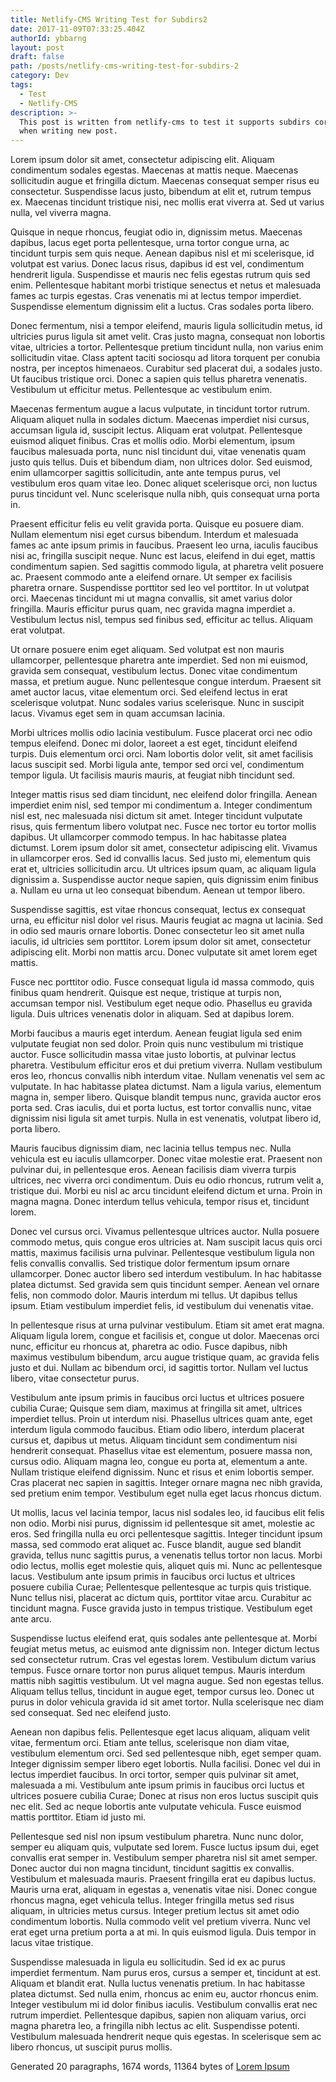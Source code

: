 ```yaml
---
title: Netlify-CMS Writing Test for Subdirs2
date: 2017-11-09T07:33:25.404Z
authorId: ybbarng
layout: post
draft: false
path: /posts/netlify-cms-writing-test-for-subdirs-2
category: Dev
tags:
  - Test
  - Netlify-CMS
description: >-
  This post is written from netlify-cms to test it supports subdirs correctly
  when writing new post.
---
```

Lorem ipsum dolor sit amet, consectetur adipiscing elit. Aliquam condimentum sodales egestas. Maecenas at mattis neque. Maecenas sollicitudin augue et fringilla dictum. Maecenas consequat semper risus eu consectetur. Suspendisse lacus justo, bibendum at elit et, rutrum tempus ex. Maecenas tincidunt tristique nisi, nec mollis erat viverra at. Sed ut varius nulla, vel viverra magna.

Quisque in neque rhoncus, feugiat odio in, dignissim metus. Maecenas dapibus, lacus eget porta pellentesque, urna tortor congue urna, ac tincidunt turpis sem quis neque. Aenean dapibus nisl et mi scelerisque, id volutpat est varius. Donec lacus risus, dapibus id est vel, condimentum hendrerit ligula. Suspendisse et mauris nec felis egestas rutrum quis sed enim. Pellentesque habitant morbi tristique senectus et netus et malesuada fames ac turpis egestas. Cras venenatis mi at lectus tempor imperdiet. Suspendisse elementum dignissim elit a luctus. Cras sodales porta libero.

Donec fermentum, nisi a tempor eleifend, mauris ligula sollicitudin metus, id ultricies purus ligula sit amet velit. Cras justo magna, consequat non lobortis vitae, ultricies a tortor. Pellentesque pretium tincidunt nulla, non varius enim sollicitudin vitae. Class aptent taciti sociosqu ad litora torquent per conubia nostra, per inceptos himenaeos. Curabitur sed placerat dui, a sodales justo. Ut faucibus tristique orci. Donec a sapien quis tellus pharetra venenatis. Vestibulum ut efficitur metus. Pellentesque ac vestibulum enim.

Maecenas fermentum augue a lacus vulputate, in tincidunt tortor rutrum. Aliquam aliquet nulla in sodales dictum. Maecenas imperdiet nisi cursus, accumsan ligula id, suscipit lectus. Aliquam erat volutpat. Pellentesque euismod aliquet finibus. Cras et mollis odio. Morbi elementum, ipsum faucibus malesuada porta, nunc nisl tincidunt dui, vitae venenatis quam justo quis tellus. Duis et bibendum diam, non ultrices dolor. Sed euismod, enim ullamcorper sagittis sollicitudin, ante ante tempus purus, vel vestibulum eros quam vitae leo. Donec aliquet scelerisque orci, non luctus purus tincidunt vel. Nunc scelerisque nulla nibh, quis consequat urna porta in.

Praesent efficitur felis eu velit gravida porta. Quisque eu posuere diam. Nullam elementum nisi eget cursus bibendum. Interdum et malesuada fames ac ante ipsum primis in faucibus. Praesent leo urna, iaculis faucibus nisi ac, fringilla suscipit neque. Nunc est lacus, eleifend in dui eget, mattis condimentum sapien. Sed sagittis commodo ligula, at pharetra velit posuere ac. Praesent commodo ante a eleifend ornare. Ut semper ex facilisis pharetra ornare. Suspendisse porttitor sed leo vel porttitor. In ut volutpat orci. Maecenas tincidunt mi ut magna convallis, sit amet varius dolor fringilla. Mauris efficitur purus quam, nec gravida magna imperdiet a. Vestibulum lectus nisl, tempus sed finibus sed, efficitur ac tellus. Aliquam erat volutpat.

Ut ornare posuere enim eget aliquam. Sed volutpat est non mauris ullamcorper, pellentesque pharetra ante imperdiet. Sed non mi euismod, gravida sem consequat, vestibulum lectus. Donec vitae condimentum massa, et pretium augue. Nunc pellentesque congue interdum. Praesent sit amet auctor lacus, vitae elementum orci. Sed eleifend lectus in erat scelerisque volutpat. Nunc sodales varius scelerisque. Nunc in suscipit lacus. Vivamus eget sem in quam accumsan lacinia.

Morbi ultrices mollis odio lacinia vestibulum. Fusce placerat orci nec odio tempus eleifend. Donec mi dolor, laoreet a est eget, tincidunt eleifend turpis. Duis elementum orci orci. Nam lobortis dolor velit, sit amet facilisis lacus suscipit sed. Morbi ligula ante, tempor sed orci vel, condimentum tempor ligula. Ut facilisis mauris mauris, at feugiat nibh tincidunt sed.

Integer mattis risus sed diam tincidunt, nec eleifend dolor fringilla. Aenean imperdiet enim nisl, sed tempor mi condimentum a. Integer condimentum nisl est, nec malesuada nisi dictum sit amet. Integer tincidunt vulputate risus, quis fermentum libero volutpat nec. Fusce nec tortor eu tortor mollis dapibus. Ut ullamcorper commodo tempus. In hac habitasse platea dictumst. Lorem ipsum dolor sit amet, consectetur adipiscing elit. Vivamus in ullamcorper eros. Sed id convallis lacus. Sed justo mi, elementum quis erat et, ultricies sollicitudin arcu. Ut ultrices ipsum quam, ac aliquam ligula dignissim a. Suspendisse auctor neque sapien, quis dignissim enim finibus a. Nullam eu urna ut leo consequat bibendum. Aenean ut tempor libero.

Suspendisse sagittis, est vitae rhoncus consequat, lectus ex consequat urna, eu efficitur nisl dolor vel risus. Mauris feugiat ac magna ut lacinia. Sed in odio sed mauris ornare lobortis. Donec consectetur leo sit amet nulla iaculis, id ultricies sem porttitor. Lorem ipsum dolor sit amet, consectetur adipiscing elit. Morbi non mattis arcu. Donec vulputate sit amet lorem eget mattis.

Fusce nec porttitor odio. Fusce consequat ligula id massa commodo, quis finibus quam hendrerit. Quisque est neque, tristique at turpis non, accumsan tempor nisl. Vestibulum eget neque odio. Phasellus eu gravida ligula. Duis ultrices venenatis dolor in aliquam. Sed at dapibus lorem.

Morbi faucibus a mauris eget interdum. Aenean feugiat ligula sed enim vulputate feugiat non sed dolor. Proin quis nunc vestibulum mi tristique auctor. Fusce sollicitudin massa vitae justo lobortis, at pulvinar lectus pharetra. Vestibulum efficitur eros et dui pretium viverra. Nullam vestibulum eros leo, rhoncus convallis nibh interdum vitae. Nullam venenatis vel sem ac vulputate. In hac habitasse platea dictumst. Nam a ligula varius, elementum magna in, semper libero. Quisque blandit tempus nunc, gravida auctor eros porta sed. Cras iaculis, dui et porta luctus, est tortor convallis nunc, vitae dignissim nisi ligula sit amet turpis. Nulla in est venenatis, volutpat libero id, porta libero.

Mauris faucibus dignissim diam, nec lacinia tellus tempus nec. Nulla vehicula est eu iaculis ullamcorper. Donec vitae molestie erat. Praesent non pulvinar dui, in pellentesque eros. Aenean facilisis diam viverra turpis ultrices, nec viverra orci condimentum. Duis eu odio rhoncus, rutrum velit a, tristique dui. Morbi eu nisl ac arcu tincidunt eleifend dictum et urna. Proin in magna magna. Donec interdum tellus vehicula, tempor risus et, tincidunt lorem.

Donec vel cursus orci. Vivamus pellentesque ultrices auctor. Nulla posuere commodo metus, quis congue eros ultricies at. Nam suscipit lacus quis orci mattis, maximus facilisis urna pulvinar. Pellentesque vestibulum ligula non felis convallis convallis. Sed tristique dolor fermentum ipsum ornare ullamcorper. Donec auctor libero sed interdum vestibulum. In hac habitasse platea dictumst. Sed gravida sem quis tincidunt semper. Aenean vel ornare felis, non commodo dolor. Mauris interdum mi tellus. Ut dapibus tellus ipsum. Etiam vestibulum imperdiet felis, id vestibulum dui venenatis vitae.

In pellentesque risus at urna pulvinar vestibulum. Etiam sit amet erat magna. Aliquam ligula lorem, congue et facilisis et, congue ut dolor. Maecenas orci nunc, efficitur eu rhoncus at, pharetra ac odio. Fusce dapibus, nibh maximus vestibulum bibendum, arcu augue tristique quam, ac gravida felis justo et dui. Nullam ac bibendum orci, id sagittis tortor. Nullam vel luctus libero, vitae consectetur purus.

Vestibulum ante ipsum primis in faucibus orci luctus et ultrices posuere cubilia Curae; Quisque sem diam, maximus at fringilla sit amet, ultrices imperdiet tellus. Proin ut interdum nisi. Phasellus ultrices quam ante, eget interdum ligula commodo faucibus. Etiam odio libero, interdum placerat cursus et, dapibus ut metus. Aliquam tincidunt sem condimentum nisi hendrerit consequat. Phasellus vitae est elementum, posuere massa non, cursus odio. Aliquam magna leo, congue eu porta at, elementum a ante. Nullam tristique eleifend dignissim. Nunc et risus et enim lobortis semper. Cras placerat nec sapien in sagittis. Integer ornare magna nec nibh gravida, sed pretium enim tempor. Vestibulum eget nulla eget lacus rhoncus dictum.

Ut mollis, lacus vel lacinia tempor, lacus nisl sodales leo, id faucibus elit felis non odio. Morbi nisi purus, dignissim id pellentesque sit amet, molestie ac eros. Sed fringilla nulla eu orci pellentesque sagittis. Integer tincidunt ipsum massa, sed commodo erat aliquet ac. Fusce blandit, augue sed blandit gravida, tellus nunc sagittis purus, a venenatis tellus tortor non lacus. Morbi odio lectus, mollis eget molestie quis, aliquet quis mi. Nunc ac pellentesque lacus. Vestibulum ante ipsum primis in faucibus orci luctus et ultrices posuere cubilia Curae; Pellentesque pellentesque ac turpis quis tristique. Nunc tellus nisi, placerat ac dictum quis, porttitor vitae arcu. Curabitur ac tincidunt magna. Fusce gravida justo in tempus tristique. Vestibulum eget ante arcu.

Suspendisse luctus eleifend erat, quis sodales ante pellentesque at. Morbi feugiat metus metus, ac euismod ante dignissim non. Integer dictum lectus sed consectetur rutrum. Cras vel egestas lorem. Vestibulum dictum varius tempus. Fusce ornare tortor non purus aliquet tempus. Mauris interdum mattis nibh sagittis vestibulum. Ut vel magna augue. Sed non egestas tellus. Aliquam tellus tellus, tincidunt in augue eget, tempor cursus leo. Donec ut purus in dolor vehicula gravida id sit amet tortor. Nulla scelerisque nec diam sed consequat. Sed nec eleifend justo.

Aenean non dapibus felis. Pellentesque eget lacus aliquam, aliquam velit vitae, fermentum orci. Etiam ante tellus, scelerisque non diam vitae, vestibulum elementum orci. Sed sed pellentesque nibh, eget semper quam. Integer dignissim semper libero eget lobortis. Nulla facilisi. Donec vel dui in lectus imperdiet faucibus. In orci tortor, semper quis pulvinar sit amet, malesuada a mi. Vestibulum ante ipsum primis in faucibus orci luctus et ultrices posuere cubilia Curae; Donec at risus non eros luctus suscipit quis nec elit. Sed ac neque lobortis ante vulputate vehicula. Fusce euismod mattis porttitor. Etiam id justo mi.

Pellentesque sed nisl non ipsum vestibulum pharetra. Nunc nunc dolor, semper eu aliquam quis, vulputate sed lorem. Fusce luctus ipsum dui, eget convallis erat semper in. Vestibulum semper pharetra nisl sit amet semper. Donec auctor dui non magna tincidunt, tincidunt sagittis ex convallis. Vestibulum et malesuada mauris. Praesent fringilla erat eu dapibus luctus. Mauris urna erat, aliquam in egestas a, venenatis vitae nisi. Donec congue rhoncus magna, eget vehicula tellus. Integer fringilla metus sed risus aliquam, in ultricies metus cursus. Integer pretium lectus sit amet odio condimentum lobortis. Nulla commodo velit vel pretium viverra. Nunc vel erat eget urna pretium porta a at mi. In quis euismod ligula. Duis tempor in lacus vitae tristique.

Suspendisse malesuada in ligula eu sollicitudin. Sed id ex ac purus imperdiet fermentum. Nam purus eros, cursus a semper et, tincidunt at est. Aliquam et blandit erat. Nulla luctus venenatis pretium. In hac habitasse platea dictumst. Sed nulla enim, rhoncus ac enim eu, auctor rhoncus enim. Integer vestibulum mi id dolor finibus iaculis. Vestibulum convallis erat nec rutrum imperdiet. Pellentesque dapibus, sapien non aliquam varius, orci magna pharetra leo, a fringilla nibh lectus ac elit. Suspendisse potenti. Vestibulum malesuada hendrerit neque quis egestas. In scelerisque sem ac libero rhoncus, ut suscipit purus mollis.

Generated 20 paragraphs, 1674 words, 11364 bytes of [Lorem Ipsum](https://www.lipsum.com/)
